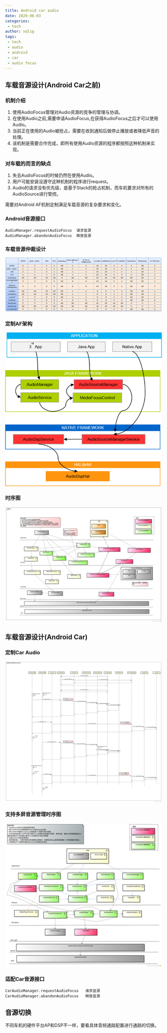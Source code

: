 ```yaml
---
title: Android car audio
date: 2020-06-03
categories:
 - tech
author: xqlig
tags:
 - tech
 - audio
 - android
 - car
 - audio focus
---
```


## 车载音源设计(Android Car之前)

### 机制介绍

1. 使用AudioFocus管理对Audio资源的竞争的管理与协调。
2. 在使用Audio之前,需要申请AudioFocus,在获得AudioFocus之后才可以使用Audio。
3. 当前正在使用的Audio被抢占，需要在收到通知后做停止播放或者降低声音的处理。
4. 该机制是需要合作完成，即所有使用Audio资源的程序都按照这种机制来实现。

### 对车载的而言的缺点

1. 失去AudioFocus的时候仍然在使用Audio。
2. 用户可能安装没遵守这种机制的程序进行request。
3. Audio的请求没有优先级，是基于Stack的抢占机制，而车机要求对所有的AudioSource进行管控。

需要对Android AF机制定制满足车载音源的复杂要求和变化。

### Android音源接口

    AudioManager.requestAudioFocus	请求音源
    AudioManager.abandonAudioFocus	释放音源

### 车载音源仲裁设计

![2](../2020/images/audio_focus_arch2.png)


### 定制AF架构

![1](../2020/images/audio_focus_arch.png)

### 时序图

![3](../2020/images/audio_focus_arch3.png)

## 车载音源设计(Android Car)

### 定制Car Audio

![4](../2020/images/audio_focus_arch5.png)

### 支持多屏音源管理时序图

![5](../2020/images/audio_focus_arch4.png)

### 适配Car音源接口

    CarAudioManager.requestAudioFocus	请求音源
    CarAudioManager.abandonAudioFocus	释放音源

## 音源切换

不同车机的硬件平台AP和DSP不一样，要看具体音频通路配置进行通路的切换。
